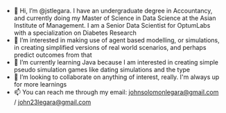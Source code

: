 - 👋 Hi, I’m @jstlegara. I have an undergraduate degree in Accountancy, and currently doing my Master of Science in Data Science at the Asian Institute of Management. I am a Senior Data Scientist for OptumLabs with a specialization on Diabetes Research
- 👀 I’m interested in making use of agent based modelling, or simulations, in creating simplified versions of real world scenarios, and perhaps predict outcomes from that 
- 🌱 I’m currently learning Java because I am interested in creating simple pseudo simulation games like dating simulations and the type
- 💞️ I’m looking to collaborate on anything of interest, really. I'm always up for more learnings
- 📫 You can reach me through my email: johnsolomonlegara@gmail.com / john23legara@gmail.com
<!---
jstlegara/jstlegara is a ✨ special ✨ repository because its `README.md` (this file) appears on your GitHub profile.
You can click the Preview link to take a look at your changes.
--->
